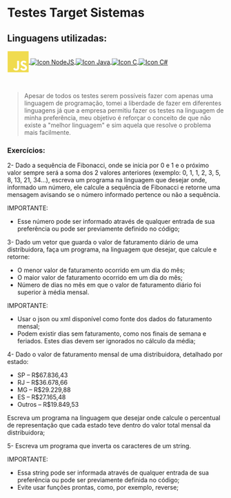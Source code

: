 # Testes Target Sistemas
## Linguagens utilizadas:


  <a href="https://developer.mozilla.org/pt-BR/docs/Web/JavaScript">
    <img align="center" alt="Icon JavaScript" height="50" src="https://raw.githubusercontent.com/devicons/devicon/master/icons/javascript/javascript-plain.svg"/>
  </a>

  <a href="https://nodejs.org/pt-br/docs/">
    <img align="center" alt="Icon NodeJS" height="50"  src="https://cdn.jsdelivr.net/gh/devicons/devicon/icons/nodejs/nodejs-original.svg"/>
  </a>

  <a href="">
    <img align="center" alt="Icon Java" height="50" src="https://cdn.jsdelivr.net/gh/devicons/devicon/icons/java/java-original.svg" />
  </a>

  <a href="https://learn.microsoft.com/pt-br/cpp/c-language/?view=msvc-170">
    <img align="center" alt="Icon C" height="50" src="https://raw.githubusercontent.com/jmnote/z-icons/master/svg/c.svg"/>
  </a>

  <a href="https://learn.microsoft.com/pt-br/dotnet/csharp/">
    <img align="center" alt="Icon C#" height="50" src="https://raw.githubusercontent.com/jmnote/z-icons/master/svg/csharp.svg"/>
  </a>

<p><br/></p>

> Apesar de todos os testes serem possíveis fazer com apenas uma linguagem de programação, tomei a liberdade de fazer em diferentes linguagens já que a empresa permitiu fazer os testes na linguagem de minha preferência, meu objetivo é reforçar o conceito de que não existe a "melhor linguagem" e sim aquela que resolve o problema mais facilmente.

 ### Exercícios:
 
2- Dado a sequência de Fibonacci, onde se inicia por 0 e 1 e o próximo valor sempre será a soma dos 2 valores anteriores (exemplo: 0, 1, 1, 2, 3, 5, 8, 13, 21, 34...), escreva um programa na linguagem que desejar onde, informado um número, ele calcule a sequência de Fibonacci e retorne uma mensagem avisando se o número informado pertence ou não a sequência.

IMPORTANTE:
- Esse número pode ser informado através de qualquer entrada de sua preferência ou pode ser previamente definido no código;


3- Dado um vetor que guarda o valor de faturamento diário de uma distribuidora, faça um programa, na linguagem que desejar, que calcule e retorne:
- O menor valor de faturamento ocorrido em um dia do mês;
- O maior valor de faturamento ocorrido em um dia do mês;
- Número de dias no mês em que o valor de faturamento diário foi superior à média mensal.

IMPORTANTE:
- Usar o json ou xml disponível como fonte dos dados do faturamento mensal;
- Podem existir dias sem faturamento, como nos finais de semana e feriados. Estes dias devem ser ignorados no cálculo da média;


4- Dado o valor de faturamento mensal de uma distribuidora, detalhado por estado:

- SP – R$67.836,43
- RJ – R$36.678,66
- MG – R$29.229,88
- ES – R$27.165,48
- Outros – R$19.849,53

Escreva um programa na linguagem que desejar onde calcule o percentual de representação que cada estado teve dentro do valor total mensal da distribuidora;


5- Escreva um programa que inverta os caracteres de um string.

IMPORTANTE:
- Essa string pode ser informada através de qualquer entrada de sua preferência ou pode ser previamente definida no código;
- Evite usar funções prontas, como, por exemplo, reverse;
